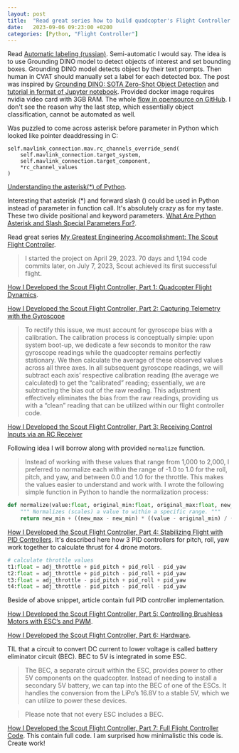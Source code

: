 ```yaml
---
layout: post
title:  "Read great series how to build quadcopter's Flight Controller from scratch"
date:   2023-09-06 09:23:00 +0200
categories: [Python, "Flight Controller"]
---
```

Read [Automatic labeling (russian)](https://habr.com/ru/articles/759064/). Semi-automatic I would say. The idea is to use Grounding DINO model to detect objects of interest and set bounding boxes. Grounding DINO model detects object by their text prompts. Then human in CVAT should manually set a label for each detected box. The post was inspired by [Grounding DINO: SOTA Zero-Shot Object Detection](https://blog.roboflow.com/grounding-dino-zero-shot-object-detection/) and [tutorial in format of Jupyter notebook](https://github.com/roboflow/notebooks/blob/main/notebooks/zero-shot-object-detection-with-grounding-dino.ipynb?ref=blog.roboflow.com). Provided docker image requires nvidia video card with 3GB RAM. The whole [flow in opensource on GitHub](https://github.com/DenisN03/automated-dataset-annotation). I don't see the reason why the last step, which essentially object classification, cannot be automated as well. 

Was puzzled to come across asterisk before parameter in Python which looked like pointer deaddressing in C:

```
self.mavlink_connection.mav.rc_channels_override_send(
    self.mavlink_connection.target_system,
    self.mavlink_connection.target_component,
    *rc_channel_values
)
```

[Understanding the asterisk(\*) of Python](https://medium.com/understand-the-python/understanding-the-asterisk-of-python-8b9daaa4a558).

Interesting that asterisk (\*) and forward slash (\) could be used in Python instead of parameter in function call. It's absolutely crazy as for my taste. These two divide positional and keyword parameters. [What Are Python Asterisk and Slash Special Parameters For?](https://realpython.com/python-asterisk-and-slash-special-parameters/).

Read great series [My Greatest Engineering Accomplishment: The Scout Flight Controller](https://timhanewich.medium.com/my-greatest-engineering-accomplishment-the-scout-flight-controller-d8937fb45b24).

> I started the project on April 29, 2023. 70 days and 1,194 code commits later, on July 7, 2023, Scout achieved its first successful flight.

[How I Developed the Scout Flight Controller, Part 1: Quadcopter Flight Dynamics](https://timhanewich.medium.com/how-i-developed-the-scout-flight-controller-part-1-quadcopter-flight-dynamics-400af73d21db).

[How I Developed the Scout Flight Controller, Part 2: Capturing Telemetry with the Gyroscope](https://timhanewich.medium.com/how-i-developed-the-scout-flight-controller-part-2-gyroscope-telemetry-91f40b76d0f9)

> To rectify this issue, we must account for gyroscope bias with a calibration. The calibration process is conceptually simple: upon system boot-up, we dedicate a few seconds to monitor the raw gyroscope readings while the quadcopter remains perfectly stationary. We then calculate the average of these observed values across all three axes. In all subsequent gyroscope readings, we will subtract each axis’ respective calibration reading (the average we calculated) to get the “calibrated” reading; essentially, we are subtracting the bias out of the raw reading. This adjustment effectively eliminates the bias from the raw readings, providing us with a “clean” reading that can be utilized within our flight controller code.

[How I Developed the Scout Flight Controller, Part 3: Receiving Control Inputs via an RC Receiver](https://timhanewich.medium.com/how-i-developed-the-scout-flight-controller-part-3-receiving-control-inputs-via-an-rc-receiver-afb4fa5183f5)

Following idea I will borrow along with provided `normalize` function.

> Instead of working with these values that range from 1,000 to 2,000, I preferred to normalize each within the range of -1.0 to 1.0 for the roll, pitch, and yaw, and between 0.0 and 1.0 for the throttle. This makes the values easier to understand and work with. I wrote the following simple function in Python to handle the normalization process:

```python
def normalize(value:float, original_min:float, original_max:float, new_min:float, new_max:float) -> float:
    """ Normalizes (scales) a value to within a specific range. """
    return new_min + ((new_max - new_min) * ((value - original_min) / (original_max - original_min)))
```

[How I Developed the Scout Flight Controller, Part 4: Stabilizing Flight with PID Controllers](https://timhanewich.medium.com/how-i-developed-the-scout-flight-controller-part-4-stabilizing-flight-with-pid-controllers-1e945577a9aa). It's described here how 3 PID controllers for pitch, roll, yaw work together to calculate thrust for 4 drone motors.

```python
# calculate throttle values
t1:float = adj_throttle + pid_pitch + pid_roll - pid_yaw
t2:float = adj_throttle + pid_pitch - pid_roll + pid_yaw
t3:float = adj_throttle - pid_pitch + pid_roll + pid_yaw
t4:float = adj_throttle - pid_pitch - pid_roll - pid_yaw
```

Beside of above snippet, article contain full PID controller implementation.

[How I Developed the Scout Flight Controller, Part 5: Controlling Brushless Motors with ESC’s and PWM](https://timhanewich.medium.com/how-i-developed-the-scout-flight-controller-part-5-controlling-brushless-motors-with-escs-and-2529606bfdc5).

[How I Developed the Scout Flight Controller, Part 6: Hardware](https://timhanewich.medium.com/how-i-developed-the-scout-flight-controller-part-6-hardware-9f7e77acf874).

TIL that a circuit to convert DC current to lower voltage is called battery eliminator circuit (BEC). BEC to 5V is integrated in some ESC.

> The BEC, a separate circuit within the ESC, provides power to other 5V components on the quadcopter. Instead of needing to install a secondary 5V battery, we can tap into the BEC of one of the ESCs. It handles the conversion from the LiPo’s 16.8V to a stable 5V, which we can utilize to power these devices.

> Please note that not every ESC includes a BEC.

[How I Developed the Scout Flight Controller, Part 7: Full Flight Controller Code](https://timhanewich.medium.com/how-i-developed-the-scout-flight-controller-part-7-full-flight-controller-code-4269c83b3b48). This contain full code. I am surprised how minimalistic this code is. Create work!
